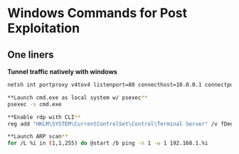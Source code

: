 # Windows Commands for Post Exploitation

One liners
-----------
**Tunnel traffic natively with windows**
```bash
netsh int portproxy v4tov4 listenport=80 connecthost=10.0.0.1 connectport=80

**Launch cmd.exe as local system w/ psexec**
psexec -s cmd.exe

**Enable rdp with CLI**
reg add "HKLM\SYSTEM\CurrentControlSet\Control\Terminal Server" /v fDenyTSConnections /t REG_DWORD /d 0 /f

**Launch ARP scan**
for /L %i in (1,1,255) do @start /b ping -n 1 -w 1 192.168.1.%i

